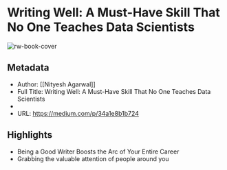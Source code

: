 # Writing Well: A Must-Have Skill That No One Teaches Data Scientists

![rw-book-cover](https://readwise-assets.s3.amazonaws.com/static/images/article1.be68295a7e40.png)

## Metadata
- Author: [[Nityesh Agarwal]]
- Full Title: Writing Well: A Must-Have Skill That No One Teaches Data Scientists
- 
- URL: https://medium.com/p/34a1e8b1b724

## Highlights
- Being a Good Writer Boosts the Arc of Your Entire Career
- Grabbing the valuable attention of people around you
